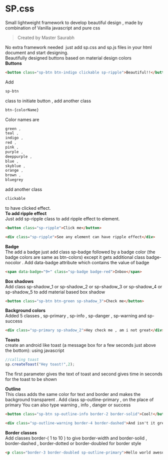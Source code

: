 # SP.css
Small lightweight framework to develop beautiful design , made by combination of Vanilla javascript and pure css <br/>

>Created by Master Saurabh

No extra framework needed  just add sp.css and sp.js files in your html document and start designing.<br/>
Beautifully designed buttons based on material design colors<br/>
**Buttons**

```html
<button class="sp-btn btn-indigo clickable sp-ripple">Beautiful!!</button>
```

Add 
```css
sp-btn
``` 

class to initiate button , add another class

```css
btn-{colorName}
```

Color names are 

```css
green ,  
teal , 
indigo ,  
red ,  
pink ,  
purple ,  
deeppurple ,  
blue ,  
skyblue ,  
orange ,  
brown , 
bluegrey
```

add another class 

```css
clickable
```
to have clicked effect. <br/>
**To add ripple effect**<br/>
Just add sp-ripple class to add ripple effect to element.
```html
<button class="sp-ripple">Click me</button>
```
```html
<div class="sp-ripple">See any element can have ripple effect</div>
```


**Badge**<br/>
The add a badge just add class sp-badge followed by a badge color (the badge colors are same as btn-colors) except it gets additional class badge-nocolor . Add data-badge attribute which contains the value of badge
```html
<span data-badge="9+" class="sp-badge badge-red">Inbox</span>
```

**Box shadows**<br/>
Add class sp-shadow_1 or sp-shadow_2 or sp-shadow_3 or sp-shadow_4 or sp-shadow_5 to add material based box shadow

```html
<button class="sp-btn btn-green sp-shadow_3">Check me</button>
```

**Background colors**<br/>
Added 5 classes , sp-primary , sp-info , sp-danger , sp-warning and sp-success
```html
<div class="sp-primary sp-shadow_2">Hey check me , am i not great</div>
```


**Toasts**<br/>
create an android like toast (a message box for a few seconds just above the bottom):
using javascript

```javascript
//calling toast
sp.createToast("Hey toast!",2);
```

The first parameter gives the text of toast and second gives time in seconds for the toast to be shown<br/>

**Outline**<br/>
This class adds the same color for text and border and makes the background transparent . Add class sp-outline-primary , on the place of primary You can also type warning , info , danger or success

```html
<button class="sp-btn sp-outline-info border-2 border-solid">Cool!</button>
```

```html
<div class="sp-outline-warning border-4 border-dashed">And isn't it great.</div>
```

**Border classes**<br/>
Add classes border-( 1 to 10 ) to give border-width and border-solid , border-dashed , border-dotted or border-doubled for border style
```html
<p class="border-3 border-doubled sp-outline-primary">Hello world awesome day</p>
```
